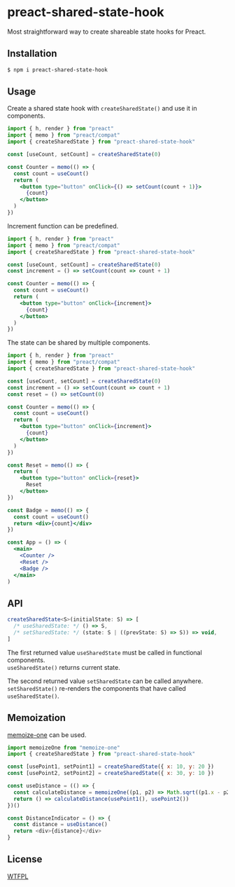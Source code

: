 # preact-shared-state-hook

Most straightforward way to create shareable state hooks for Preact.

## Installation

```bash
$ npm i preact-shared-state-hook
```

## Usage

Create a shared state hook with `createSharedState()` and use it in components.

```jsx
import { h, render } from "preact"
import { memo } from "preact/compat"
import { createSharedState } from "preact-shared-state-hook"

const [useCount, setCount] = createSharedState(0)

const Counter = memo(() => {
  const count = useCount()
  return (
    <button type="button" onClick={() => setCount(count + 1)}>
      {count}
    </button>
  )
})
```

Increment function can be predefined.

```jsx
import { h, render } from "preact"
import { memo } from "preact/compat"
import { createSharedState } from "preact-shared-state-hook"

const [useCount, setCount] = createSharedState(0)
const increment = () => setCount(count => count + 1)

const Counter = memo(() => {
  const count = useCount()
  return (
    <button type="button" onClick={increment}>
      {count}
    </button>
  )
})
```

The state can be shared by multiple components.

```jsx
import { h, render } from "preact"
import { memo } from "preact/compat"
import { createSharedState } from "preact-shared-state-hook"

const [useCount, setCount] = createSharedState(0)
const increment = () => setCount(count => count + 1)
const reset = () => setCount(0)

const Counter = memo(() => {
  const count = useCount()
  return (
    <button type="button" onClick={increment}>
      {count}
    </button>
  )
})

const Reset = memo(() => {
  return (
    <button type="button" onClick={reset}>
      Reset
    </button>
})

const Badge = memo(() => {
  const count = useCount()
  return <div>{count}</div>
})

const App = () => (
  <main>
    <Counter />
    <Reset />
    <Badge />
  </main>
)
```

## API

```ts
createSharedState<S>(initialState: S) => [
  /* useSharedState: */ () => S,
  /* setSharedState: */ (state: S | ((prevState: S) => S)) => void,
]
```

The first returned value `useSharedState` must be called in functional components.  
`useSharedState()` returns current state.

The second returned value `setSharedState` can be called anywhere.  
`setSharedState()` re-renders the components that have called `useSharedState()`.

## Memoization

[memoize-one](https://github.com/alexreardon/memoize-one) can be used.

```js
import memoizeOne from "memoize-one"
import { createSharedState } from "preact-shared-state-hook"

const [usePoint1, setPoint1] = createSharedState({ x: 10, y: 20 })
const [usePoint2, setPoint2] = createSharedState({ x: 30, y: 10 })

const useDistance = (() => {
  const calculateDistance = memoizeOne((p1, p2) => Math.sqrt((p1.x - p2.x) ** 2 + (p1.y - p2.y) ** 2))
  return () => calculateDistance(usePoint1(), usePoint2())
})()

const DistanceIndicator = () => {
  const distance = useDistance()
  return <div>{distance}</div>
}
```

## License

[WTFPL](http://www.wtfpl.net)
